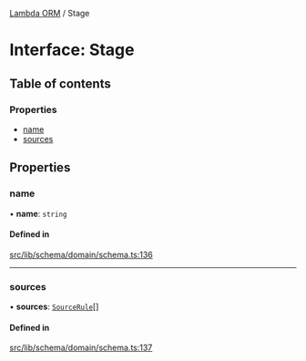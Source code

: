 [Lambda ORM](../README.md) / Stage

# Interface: Stage

## Table of contents

### Properties

- [name](Stage.md#name)
- [sources](Stage.md#sources)

## Properties

### name

• **name**: `string`

#### Defined in

[src/lib/schema/domain/schema.ts:136](https://github.com/FlavioLionelRita/lambdaorm-base/blob/b5bb0fe/src/lib/schema/domain/schema.ts#L136)

___

### sources

• **sources**: [`SourceRule`](SourceRule.md)[]

#### Defined in

[src/lib/schema/domain/schema.ts:137](https://github.com/FlavioLionelRita/lambdaorm-base/blob/b5bb0fe/src/lib/schema/domain/schema.ts#L137)
